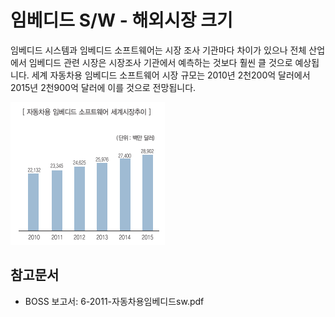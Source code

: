 # 임베디드 S/W - 해외시장 크기

임베디드 시스템과 임베디드 소프트웨어는 시장 조사 기관마다 차이가 있으나 전체 산업에서 임베디드 관련 시장은 시장조사 기관에서 예측하는 것보다 훨씬 클 것으로 예상됩니다. 세계 자동차용 임베디드 소프트웨어 시장 규모는 2010년 2천200억 달러에서 2015년 2천900억 달러에 이를 것으로 전망됩니다.


![자동차용_임베디드_소프트웨어_세계시장_추이](./images/임베디드_SW_Q12_1_1.PNG)

## 참고문서
- BOSS 보고서: 6-2011-자동차용임베디드sw.pdf
